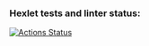### Hexlet tests and linter status:
[![Actions Status](https://github.com/Voyager101pw/layout-designer-project-lvl1/workflows/hexlet-check/badge.svg)](https://github.com/Voyager101pw/layout-designer-project-lvl1/actions)